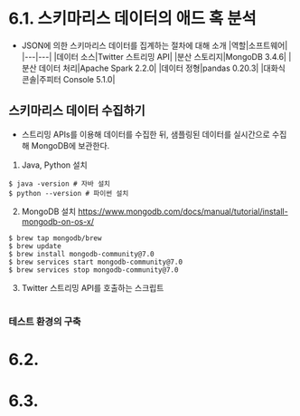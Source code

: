 # 6.1. 스키마리스 데이터의 애드 혹 분석
- JSON에 의한 스키마리스 데이터를 집계하는 절차에 대해 소개
  |역할|소프트웨어|
  |---|---|
  |데이터 소스|Twitter 스트리밍 API|
  |분산 스토리지|MongoDB 3.4.6|
  |분산 데이터 처리|Apache Spark 2.2.0|
  |데이터 정형|pandas 0.20.3|
  |대화식 콘솔|주피터 Console 5.1.0|

## 스키마리스 데이터 수집하기
- 스트리밍 APIs를 이용해 데이터를 수집한 뒤, 샘플링된 데이터를 실시간으로 수집해 MongoDB에 보관한다.

1. Java, Python 설치
```
$ java -version # 자바 설치
$ python --version # 파이썬 설치
```

2. MongoDB 설치
https://www.mongodb.com/docs/manual/tutorial/install-mongodb-on-os-x/
```
$ brew tap mongodb/brew
$ brew update
$ brew install mongodb-community@7.0
$ brew services start mongodb-community@7.0
$ brew services stop mongodb-community@7.0
```

3. Twitter 스트리밍 API를 호출하는 스크립트
```

```

### 테스트 환경의 구축


# 6.2.


# 6.3.



